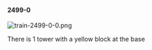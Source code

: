 #### 2499-0
![train-2499-0-0.png](https://github.com/lil-lab/nlvr/raw/master/nlvr/train/images/39/train-2499-0-0.png "train-2499-0-0.png")

There is 1 tower with a yellow block at the base